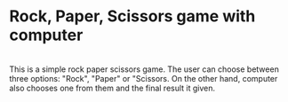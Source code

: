 # Rock, Paper, Scissors game with computer
<br>
This is a simple rock paper scissors game. The user can choose between three options: "Rock", "Paper" or "Scissors. On the other hand, computer also chooses one from them and the final result it given.
